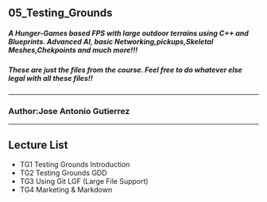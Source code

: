 ## 05_Testing_Grounds

##### A Hunger-Games based FPS with large outdoor terrains using C++ and Blueprints. Advanced AI, basic Networking,pickups,Skeletal Meshes,Chekpoints and much more!!!
##### These are just the files from the course. Feel free to do whatever else legal with all these files!!
---
### Author:Jose Antonio Gutierrez
---
## Lecture List
* TG1 Testing Grounds Introduction
* TG2 Testing Grounds GDD
* TG3 Using Git LGF (Large File Support)
* TG4 Marketing & Markdown
